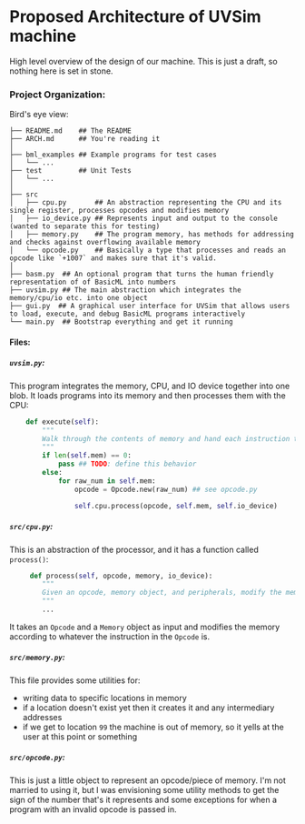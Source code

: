 # Proposed Architecture of UVSim machine

High level overview of the design of our machine. This is just a draft, so nothing here is set in stone.

### Project Organization:

Bird's eye view:
```
├── README.md    ## The README
├── ARCH.md      ## You're reading it
│
├── bml_examples ## Example programs for test cases
│   └── ...
├── test         ## Unit Tests
│   └── ...
│
├── src
│   ├── cpu.py       ## An abstraction representing the CPU and its single register, processes opcodes and modifies memory
│   ├── io_device.py ## Represents input and output to the console (wanted to separate this for testing)
│   ├── memory.py    ## The program memory, has methods for addressing and checks against overflowing available memory
│   └── opcode.py    ## Basically a type that processes and reads an opcode like `+1007` and makes sure that it's valid.
│
├── basm.py  ## An optional program that turns the human friendly representation of of BasicML into numbers
├── uvsim.py ## The main abstraction which integrates the memory/cpu/io etc. into one object
├── gui.py  ## A graphical user interface for UVSim that allows users to load, execute, and debug BasicML programs interactively
└── main.py  ## Bootstrap everything and get it running

```

#### Files:

##### `uvsim.py`:

This program integrates the memory, CPU, and IO device together into one blob. It loads programs into its memory and then processes them with the CPU:

```python
    def execute(self):
        """
        Walk through the contents of memory and hand each instruction to the CPU
        """
        if len(self.mem) == 0:
            pass ## TODO: define this behavior
        else:
            for raw_num in self.mem:
                opcode = Opcode.new(raw_num) ## see opcode.py

                self.cpu.process(opcode, self.mem, self.io_device)
```

##### `src/cpu.py`:

This is an abstraction of the processor, and it has a function called `process()`:

```python
     def process(self, opcode, memory, io_device):
        """
        Given an opcode, memory object, and peripherals, modify the memory according to the instruction and value given
        """
        ...
```

It takes an `Opcode` and a `Memory` object as input and modifies the memory according to whatever the instruction in the `Opcode` is.

##### `src/memory.py`:
    
This file provides some utilities for:

- writing data to specific locations in memory
- if a location doesn't exist yet then it creates it and any intermediary addresses
- if we get to location `99` the machine is out of memory, so it yells at the user at this point or something

##### `src/opcode.py`:

This is just a little object to represent an opcode/piece of memory. I'm not married to using it, but I was envisioning some utility methods to get the sign of the number that's it represents and some exceptions for when a program with an invalid opcode is passed in.


